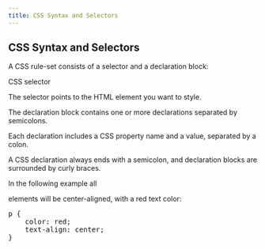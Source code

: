 ```yaml
---
title: CSS Syntax and Selectors
---
```

## CSS Syntax and Selectors
<p>
A CSS rule-set consists of a selector and a declaration block:
</p><p>
CSS selector
</p><p>
The selector points to the HTML element you want to style.
</p><p>
The declaration block contains one or more declarations separated by semicolons.
</p><p>
Each declaration includes a CSS property name and a value, separated by a colon.
</p><p>
A CSS declaration always ends with a semicolon, and declaration blocks are surrounded by curly braces.
</p><p>
In the following example all <p> elements will be center-aligned, with a red text color:</pre>
<pre>
p {
    color: red;
    text-align: center;
}
</pre>

